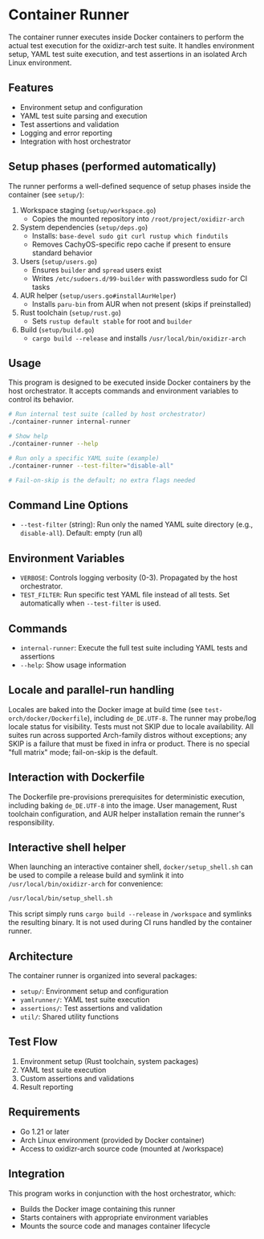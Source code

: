 # Container Runner

The container runner executes inside Docker containers to perform the actual test execution for the oxidizr-arch test suite. It handles environment setup, YAML test suite execution, and test assertions in an isolated Arch Linux environment.

## Features

- Environment setup and configuration
- YAML test suite parsing and execution
- Test assertions and validation
- Logging and error reporting
- Integration with host orchestrator

## Setup phases (performed automatically)

The runner performs a well-defined sequence of setup phases inside the container (see `setup/`):

1. Workspace staging (`setup/workspace.go`)
   - Copies the mounted repository into `/root/project/oxidizr-arch`
2. System dependencies (`setup/deps.go`)
   - Installs: `base-devel sudo git curl rustup which findutils`
   - Removes CachyOS-specific repo cache if present to ensure standard behavior
3. Users (`setup/users.go`)
   - Ensures `builder` and `spread` users exist
   - Writes `/etc/sudoers.d/99-builder` with passwordless sudo for CI tasks
4. AUR helper (`setup/users.go#installAurHelper`)
   - Installs `paru-bin` from AUR when not present (skips if preinstalled)
5. Rust toolchain (`setup/rust.go`)
   - Sets `rustup default stable` for root and `builder`
6. Build (`setup/build.go`)
   - `cargo build --release` and installs `/usr/local/bin/oxidizr-arch`

## Usage

This program is designed to be executed inside Docker containers by the host orchestrator. It accepts commands and environment variables to control its behavior.

```bash
# Run internal test suite (called by host orchestrator)
./container-runner internal-runner

# Show help
./container-runner --help

# Run only a specific YAML suite (example)
./container-runner --test-filter="disable-all"

# Fail-on-skip is the default; no extra flags needed
```

## Command Line Options

- `--test-filter` (string): Run only the named YAML suite directory (e.g., `disable-all`). Default: empty (run all)

## Environment Variables

- `VERBOSE`: Controls logging verbosity (0-3). Propagated by the host orchestrator.
- `TEST_FILTER`: Run specific test YAML file instead of all tests. Set automatically when `--test-filter` is used.

## Commands

- `internal-runner`: Execute the full test suite including YAML tests and assertions
- `--help`: Show usage information

## Locale and parallel-run handling

Locales are baked into the Docker image at build time (see `test-orch/docker/Dockerfile`), including `de_DE.UTF-8`. The runner may probe/log locale status for visibility. Tests must not SKIP due to locale availability. All suites run across supported Arch-family distros without exceptions; any SKIP is a failure that must be fixed in infra or product. There is no special "full matrix" mode; fail-on-skip is the default.

## Interaction with Dockerfile

The Dockerfile pre-provisions prerequisites for deterministic execution, including baking `de_DE.UTF-8` into the image. User management, Rust toolchain configuration, and AUR helper installation remain the runner's responsibility.

## Interactive shell helper

When launching an interactive container shell, `docker/setup_shell.sh` can be used to compile a release build and symlink it into `/usr/local/bin/oxidizr-arch` for convenience:

```bash
/usr/local/bin/setup_shell.sh
```

This script simply runs `cargo build --release` in `/workspace` and symlinks the resulting binary. It is not used during CI runs handled by the container runner.

## Architecture

The container runner is organized into several packages:

- `setup/`: Environment setup and configuration
- `yamlrunner/`: YAML test suite execution
- `assertions/`: Test assertions and validation
- `util/`: Shared utility functions

## Test Flow

1. Environment setup (Rust toolchain, system packages)
2. YAML test suite execution
3. Custom assertions and validations
4. Result reporting

## Requirements

- Go 1.21 or later
- Arch Linux environment (provided by Docker container)
- Access to oxidizr-arch source code (mounted at /workspace)

## Integration

This program works in conjunction with the host orchestrator, which:
- Builds the Docker image containing this runner
- Starts containers with appropriate environment variables
- Mounts the source code and manages container lifecycle
